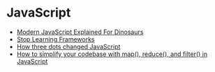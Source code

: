 # JavaScript
* [Modern JavaScript Explained For Dinosaurs](https://medium.com/the-node-js-collection/modern-javascript-explained-for-dinosaurs-f695e9747b70)
* [Stop Learning Frameworks](https://sizovs.net/2018/12/17/stop-learning-frameworks/)
* [How three dots changed JavaScript](https://dmitripavlutin.com/how-three-dots-changed-javascript/)
* [How to simplify your codebase with map(), reduce(), and filter() in JavaScript](https://medium.freecodecamp.org/15-useful-javascript-examples-of-map-reduce-and-filter-74cbbb5e0a1f)